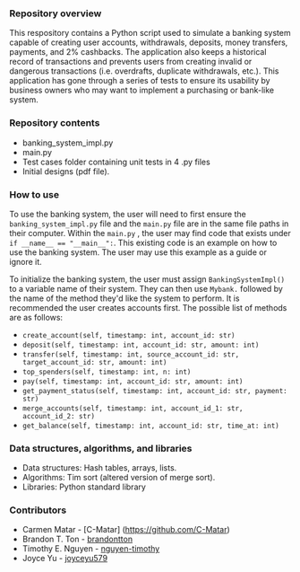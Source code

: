 
### Repository overview
This respository contains a Python script used to simulate a banking system capable of creating user accounts, withdrawals, deposits, money transfers, payments, and 2% cashbacks.
The application also keeps a historical record of transactions and prevents users from creating invalid or dangerous transactions (i.e. overdrafts, duplicate withdrawals, etc.). 
This application has gone through a series of tests to ensure its usability by business owners who may want to implement a purchasing or bank-like system.

### Repository contents
- banking_system_impl.py 
- main.py 
- Test cases folder containing unit tests in 4 .py files 
- Initial designs (pdf file).

### How to use
To use the banking system, the user will need to first ensure the `banking_system_impl.py` file and the `main.py` file are in the same file paths in their computer. Within the `main.py` , the user may find code that exists under `if __name__ == "__main__":`. This existing code is an example on how to use the banking system. The user may use this example as a guide or ignore it. 

To initialize the banking system, the user must assign `BankingSystemImpl()` to a variable name of their system. They can then use `Mybank.` followed by the name of the method they'd like the system to perform. It is recommended the user creates accounts first. The possible list of methods are as follows: 
- `create_account(self, timestamp: int, account_id: str)`
- `deposit(self, timestamp: int, account_id: str, amount: int)`
- `transfer(self, timestamp: int, source_account_id: str, target_account_id: str, amount: int)`
- `top_spenders(self, timestamp: int, n: int)`
- `pay(self, timestamp: int, account_id: str, amount: int)`
- `get_payment_status(self, timestamp: int, account_id: str, payment: str)`
- `merge_accounts(self, timestamp: int, account_id_1: str, account_id_2: str)`
- `get_balance(self, timestamp: int, account_id: str, time_at: int)`

### Data structures, algorithms, and libraries
- Data structures: Hash tables, arrays, lists. 
- Algorithms: Tim sort (altered version of merge sort).
- Libraries: Python standard library

### Contributors 
- Carmen Matar - [C-Matar] (https://github.com/C-Matar)
- Brandon T. Ton  - [brandontton](https://github.com/brandontton)
- Timothy E. Nguyen - [nguyen-timothy](https://github.com/nguyen-timothy)
- Joyce Yu - [joyceyu579](https://github.com/joyceyu579)